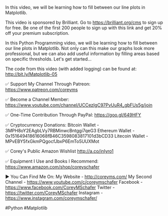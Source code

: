 In this video, we will be learning how to fill between our line plots in Matplotlib.

This video is sponsored by Brilliant. Go to https://brilliant.org/cms to sign up for free. Be one of the first 200 people to sign up with this link and get 20% off your premium subscription.

In this Python Programming video, we will be learning how to fill between our line plots in Matplotlib. Not only can this make our graphs look more professional, but we can also add useful information by filling areas based on specific thresholds. Let's get started...

The code from this video (with added logging) can be found at:
http://bit.ly/Matplotlib-05

✅ Support My Channel Through Patreon:
https://www.patreon.com/coreyms

✅ Become a Channel Member:
https://www.youtube.com/channel/UCCezIgC97PvUuR4_gbFUs5g/join

✅ One-Time Contribution Through PayPal:
https://goo.gl/649HFY

✅ Cryptocurrency Donations:
Bitcoin Wallet - 3MPH8oY2EAgbLVy7RBMinwcBntggi7qeG3
Ethereum Wallet - 0x151649418616068fB46C3598083817101d3bCD33
Litecoin Wallet - MPvEBY5fxGkmPQgocfJbxP6EmTo5UUXMot

✅ Corey's Public Amazon Wishlist
http://a.co/inIyro1

✅ Equipment I Use and Books I Recommend:
https://www.amazon.com/shop/coreyschafer

▶️ You Can Find Me On:
My Website - http://coreyms.com/
My Second Channel - https://www.youtube.com/c/coreymschafer
Facebook - https://www.facebook.com/CoreyMSchafer
Twitter - https://twitter.com/CoreyMSchafer
Instagram - https://www.instagram.com/coreymschafer/

#Python #Matplotlib